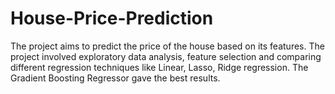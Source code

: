 # House-Price-Prediction
The project aims to predict the price of the house based on its features. The project involved exploratory data analysis, feature selection and comparing different
regression techniques like Linear, Lasso, Ridge regression. The Gradient Boosting Regressor gave the best results.
